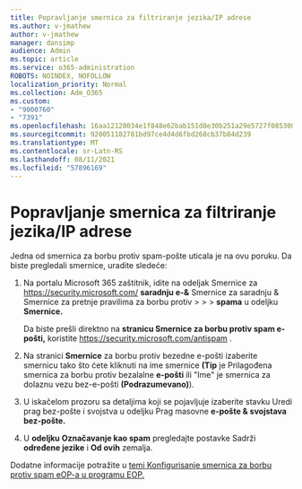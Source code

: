```yaml
---
title: Popravljanje smernica za filtriranje jezika/IP adrese
ms.author: v-jmathew
author: v-jmathew
manager: dansimp
audience: Admin
ms.topic: article
ms.service: o365-administration
ROBOTS: NOINDEX, NOFOLLOW
localization_priority: Normal
ms.collection: Adm_O365
ms.custom:
- "9000760"
- "7391"
ms.openlocfilehash: 16aa12120034e1f848e62bab151d8e30b251a29e5727f085300d74ca7b49ca52
ms.sourcegitcommit: 920051182781bd97ce4d4d6fbd268cb37b84d239
ms.translationtype: MT
ms.contentlocale: sr-Latn-RS
ms.lasthandoff: 08/11/2021
ms.locfileid: "57896169"
---
```

# <a name="fix-languageip-filter-policy"></a>Popravljanje smernica za filtriranje jezika/IP adrese

Jedna od smernica za borbu protiv spam-pošte uticala je na ovu poruku. Da biste pregledali smernice, uradite sledeće:

1. Na portalu Microsoft 365 zaštitnik, idite na odeljak Smernice za <https://security.microsoft.com/> **saradnju e-&** Smernice za saradnju & Smernice za pretnje pravilima za borbu protiv \>  \>  \> **spama** u odeljku **Smernice.**

   Da biste prešli direktno na **stranicu Smernice za borbu protiv spam e-pošti,** koristite <https://security.microsoft.com/antispam> .

2. Na stranici **Smernice** za borbu protiv bezedne e-pošti izaberite smernicu tako  što ćete kliknuti na ime smernice **(Tip** je Prilagođena smernica za borbu protiv bezalalne **e-pošti** ili "Ime" je smernica za dolaznu vezu bez-e-pošti **(Podrazumevano)**).
3. U iskačelom prozoru  sa detaljima koji se pojavljuje izaberite stavku Uredi prag bez-pošte i svojstva u odeljku Prag masovne **e-pošte & svojstava bez-pošte.**
4. U **odeljku Označavanje kao spam** pregledajte postavke Sadrži **određene jezike** i **Od ovih** zemalja.

Dodatne informacije potražite u [temi Konfigurisanje smernica za borbu protiv spam eOP-a u programu EOP.](https://docs.microsoft.com/microsoft-365/security/office-365-security/configure-your-spam-filter-policies)
